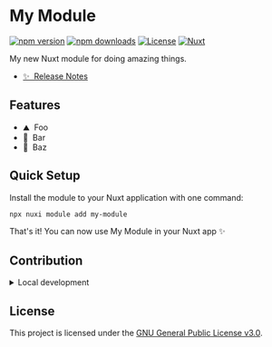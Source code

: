 <!--
Get your module up and running quickly.

Find and replace all on all files (CMD+SHIFT+F):
- Name: My Module
- Package name: my-module
- Description: My new Nuxt module
-->

# My Module

[![npm version][npm-version-src]][npm-version-href]
[![npm downloads][npm-downloads-src]][npm-downloads-href]
[![License][license-src]][license-href]
[![Nuxt][nuxt-src]][nuxt-href]

My new Nuxt module for doing amazing things.

- [✨ &nbsp;Release Notes](/CHANGELOG.md)
<!-- - [🏀 Online playground](https://stackblitz.com/github/your-org/my-module?file=playground%2Fapp.vue) -->
<!-- - [📖 &nbsp;Documentation](https://example.com) -->

## Features

<!-- Highlight some of the features your module provide here -->
- ⛰ &nbsp;Foo
- 🚠 &nbsp;Bar
- 🌲 &nbsp;Baz

## Quick Setup

Install the module to your Nuxt application with one command:

```bash
npx nuxi module add my-module
```

That's it! You can now use My Module in your Nuxt app ✨


## Contribution

<details>
  <summary>Local development</summary>
  
  ```bash
  # Install dependencies
  npm install
  
  # Generate type stubs
  npm run dev:prepare
  
  # Develop with the playground
  npm run dev
  
  # Build the playground
  npm run dev:build
  
  # Run ESLint
  npm run lint
  
  # Run Vitest
  npm run test
  npm run test:watch
  
  # Release new version
  npm run release
  ```

</details>


<!-- Badges -->
[npm-version-src]: https://img.shields.io/npm/v/my-module/latest.svg?style=flat&colorA=020420&colorB=00DC82
[npm-version-href]: https://npmjs.com/package/my-module

[npm-downloads-src]: https://img.shields.io/npm/dm/my-module.svg?style=flat&colorA=020420&colorB=00DC82
[npm-downloads-href]: https://npm.chart.dev/my-module

[license-src]: https://img.shields.io/npm/l/my-module.svg?style=flat&colorA=020420&colorB=00DC82
[license-href]: https://npmjs.com/package/my-module

[nuxt-src]: https://img.shields.io/badge/Nuxt-020420?logo=nuxt.js
[nuxt-href]: https://nuxt.com


## License

This project is licensed under the [GNU General Public License v3.0](LICENSE).
